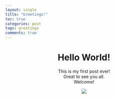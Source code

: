 ```yaml
--- 
layout: single
title: "Greetings!"
toc: true
categories: post
tags: greetings
comments: true 
---
```

# <center>Hello World!</center> 
  
<center>This is my first post ever!</center>


<center>Great to see you all.</center> 


<center>Welcome!</center> 


<p align="center"><img src="https://github.com/user-attachments/assets/e3406f03-8db4-4fda-bd2d-351d76686472"></p>
